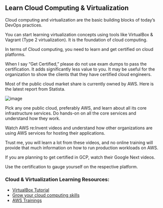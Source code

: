 ## Learn Cloud Computing & Virtualization

Cloud computing and virtualization are the basic building blocks of today’s DevOps practices.

You can start learning virtualization concepts using tools like VirtualBox & Vagrant (Type 2 virtualization). It is the foundation of cloud computing.

In terms of Cloud computing, you need to learn and get certified on cloud platforms.

When I say “Get Certified,” please do not use exam dumps to pass the certification. It adds significantly less value to you. It may be useful for the organization to show the clients that they have certified cloud engineers.

Most of the public cloud market share is currently owned by AWS. Here is the latest report from Statista.

![image](https://github.com/ben-le/DevOps_Trainings/assets/34547999/685f8f56-9476-4887-920f-340093737f9b)

Pick any one public cloud, preferably AWS, and learn about all its core infrastructure services. Do hands-on on all the core services and understand how they work.

Watch AWS re:Invent videos and understand how other organizations are using AWS services for hosting their applications.

Trust me, you will learn a lot from these videos, and no online training will provide that much information on how to run production workloads on AWS.

If you are planning to get certified in GCP, watch their Google Next videos.

Use the certification to gauge yourself on the respective platform.

### Cloud & Virtualization Learning Resources:

- [VirtualBox Tutorial](https://devopscube.com/virtual-box-tutorial/)
- [Grow your cloud computing skills](https://www.pluralsight.com/browse/cloud-computing)
- [AWS Trainings](https://www.udemy.com/courses/search/?src=ukw&q=aws+training)


